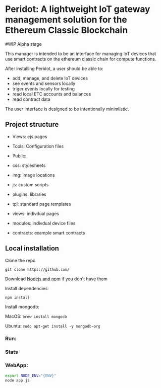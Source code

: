 # Peridot: A lightweight IoT gateway management solution for the Ethereum Classic Blockchain

#WIP Alpha stage

This manager is intended to be an interface for managing IoT devices that use smart contracts on the ethereum classic chain for compute functions. 

After installing Peridot, a user should be able to:

- add, manage, and delete IoT devices
- see events and sensors locally
- triger events locally for testing
- read local ETC accounts and balances
- read contract data

The user interface is designed to be intentionally minimlistic.

## Project structure

- Views: ejs pages
- Tools: Configuration files
- Public:

 - css: stylesheets
 - img: image locations
 - js: custom scripts
 - plugins: libraries
 - tpl: standard page templates
 - views: indivdual pages
 - modules: indivdual device files
 - contracts: example smart contracts




## Local installation

Clone the repo

`git clone https://github.com/`

Download [Nodejs and npm](https://docs.npmjs.com/getting-started/installing-node "Nodejs install") if you don't have them

Install dependencies:

`npm install`

Install mongodb:

MacOS: `brew install mongodb`

Ubuntu: `sudo apt-get install -y mongodb-org`


### Run:

### Stats

### WebApp:

```bash
export NODE_ENV="{ENV}" 
node app.js
```
